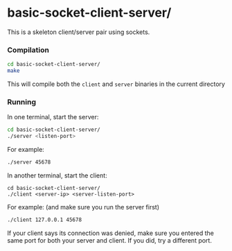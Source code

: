 # basic-socket-client-server/

This is a skeleton client/server pair using sockets.

### Compilation

```bash
cd basic-socket-client-server/
make
```
This will compile both the `client` and `server` binaries in the current directory

### Running

In one terminal, start the server:

```bash
cd basic-socket-client-server/
./server <listen-port>
```

For example:

```bash
./server 45678
```

In another terminal, start the client:

```
cd basic-socket-client-server/
./client <server-ip> <server-listen-port>
```

For example: (and make sure you run the server first)

```bash
./client 127.0.0.1 45678
```

If your client says its connection was denied, make sure you entered the same
port for both your server and client. If you did, try a different port.
